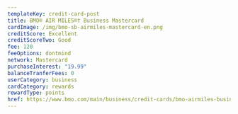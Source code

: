 ```yaml
---
templateKey: credit-card-post
title: BMO® AIR MILES®† Business Mastercard
cardImage: /img/bmo-sb-airmiles-mastercard-en.png
creditScore: Excellent
creditScoreTwo: Good
fee: 120
feeOptions: dontmind
network: Mastercard
purchaseInterest: "19.99"
balanceTranferFees: 0
userCategory: business
cardCategory: rewards
rewardType: points
href: https://www.bmo.com/main/business/credit-cards/bmo-airmiles-business-mastercard/
---
```

